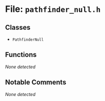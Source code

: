 # File: `pathfinder_null.h`

## Classes

- `PathfinderNull`

## Functions

_None detected_

## Notable Comments

_None detected_
